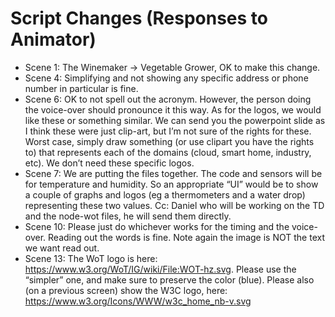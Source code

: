 
# Script Changes (Responses to Animator)

* Scene 1: The Winemaker -> Vegetable Grower, OK to make this change.
* Scene 4: Simplifying and not showing any specific address or phone number in particular is fine.
* Scene 6: OK to not spell out the acronym.   However, the person doing the voice-over should pronounce it this way.  As for the logos, we would like these or something similar.  We can send you the powerpoint slide as I think these were just clip-art, but I’m not sure of the rights for these.  Worst case, simply draw something (or use clipart you have the rights to) that represents each of the domains (cloud, smart home, industry, etc).   We don’t need these specific logos.
* Scene 7: We are putting the files together.  The code and sensors will be for temperature and humidity.   So an appropriate “UI” would be to show a couple of graphs and logos (eg a thermometers and a water drop) representing these two values.  Cc: Daniel who will be working on the TD and the node-wot files, he will send them directly.
* Scene 10: Please just do whichever works for the timing and the voice-over.   Reading out the words is fine.  Note again the image is NOT the text we want read out.
* Scene 13: The WoT logo is here: https://www.w3.org/WoT/IG/wiki/File:WOT-hz.svg.  Please use the “simpler” one, and make sure to preserve the color (blue). Please also (on a previous screen) show the W3C logo, here: https://www.w3.org/Icons/WWW/w3c_home_nb-v.svg
